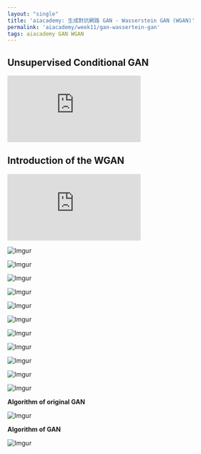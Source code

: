 ```yaml
---
layout: "single"
title: 'aiacademy: 生成對抗網路 GAN - Wasserstein GAN (WGAN)'
permalink: 'aiacademy/week11/gan-wassertein-gan'
tags: aiacademy GAN WGAN
---
```


## Unsupervised Conditional GAN

<iframe  src="https://www.youtube.com/embed/5CuhLC98Pzw" frameborder="0" allow="accelerometer; autoplay; encrypted-media; gyroscope; picture-in-picture" allowfullscreen></iframe>

## Introduction of the WGAN

<iframe src="https://www.youtube.com/embed/IohEAT1YXOA" frameborder="0" allow="accelerometer; autoplay; encrypted-media; gyroscope; picture-in-picture" allowfullscreen></iframe>


![Imgur](https://i.imgur.com/dHkiqCS.gif)

![Imgur](https://i.imgur.com/oupM95J.gif)

![Imgur](https://i.imgur.com/PNxTLkW.gif)

![Imgur](https://i.imgur.com/inZlbra.gif)

![Imgur](https://i.imgur.com/jiNXBbT.gif)

![Imgur](https://i.imgur.com/UUxRicG.gif)

![Imgur](https://i.imgur.com/98X8IG5.gif)

![Imgur](https://i.imgur.com/xTBpiz8.gif)

![Imgur](https://i.imgur.com/6aHt8yL.gif)

![Imgur](https://i.imgur.com/tEH7Xig.gif)

![Imgur](https://i.imgur.com/HxjNvbx.gif)


__Algorithm of original GAN__

![Imgur](https://i.imgur.com/bfFGLlO.gif)

__Algorithm of GAN__

![Imgur](https://i.imgur.com/6WV3mmK.gif)